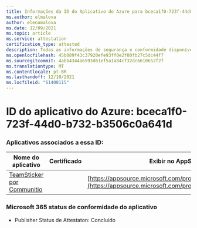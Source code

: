 ```yaml
---
title: Informações da ID do Aplicativo do Azure para bceca1f0-723f-44d0-b732-b3506c0a641d
ms.author: elmalova
author: elenamalova
ms.date: 12/09/2021
ms.topic: article
ms.service: attestation
certification_type: attested
description: Todas as informações de segurança e conformidade disponíveis para bceca1f0-723f-44d0-b732-b3506c0a641d.
ms.openlocfilehash: 45b089f43c37920efe93ff0e2f80fb27c5dc44f7
ms.sourcegitcommit: 4abb4344a6593d61ef5a1a84cf32dc6610652f2f
ms.translationtype: MT
ms.contentlocale: pt-BR
ms.lasthandoff: 12/10/2021
ms.locfileid: "61408115"
---
```

# <a name="azure-app-id-bceca1f0-723f-44d0-b732-b3506c0a641d"></a>ID do aplicativo do Azure: bceca1f0-723f-44d0-b732-b3506c0a641d


### <a name="apps-associated-with-this-id"></a>Aplicativos associados a essa ID:
| **Nome do aplicativo** | **Certificado** | **Exibir no AppSource** |
|--------------|---------------|-----------------------|
| [TeamSticker por Communitio](https://docs.microsoft.com/microsoft-365-app-certification/forward/WA200000894) |  | [https://appsource.microsoft.com/product/office/WA200000894](https://appsource.microsoft.com/product/office/WA200000894) |

### <a name="microsoft-365-app-compliance-status"></a>Microsoft 365 status de conformidade do aplicativo
- Publisher Status de Attestaton: Concluído
